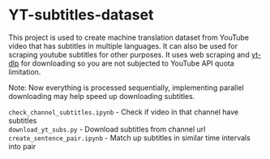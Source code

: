# YT-subtitles-dataset

This project is used to create machine translation dataset from YouTube video that has subtitles in multiple languages. It can also be used for scraping youtube subtitles for other purposes. It uses web scraping and [yt-dlp](https://github.com/yt-dlp/yt-dlp) for downloading so you are not subjected to YouTube API quota limitation.  

Note: Now everything is processed sequentially, implementing parallel downloading may help speed up downloading subtitles.  

`check_channel_subtitles.ipynb` - Check if video in that channel have subtitles  
`download_yt_subs.py` - Download subtitles from channel url  
`create_sentence_pair.ipynb` - Match up subtitles in similar time intervals into pair 
